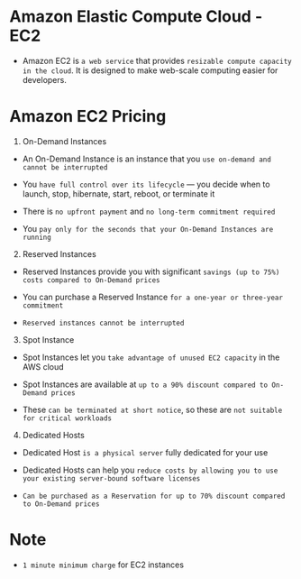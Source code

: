 # Amazon Elastic Compute Cloud - EC2

- Amazon EC2 is `a web service` that provides `resizable compute capacity in the cloud`. It is designed to make web-scale computing easier for developers.

# Amazon EC2 Pricing

1. On-Demand Instances

- An On-Demand Instance is an instance that you `use on-demand and cannot be interrupted`

- You `have full control over its lifecycle` — you decide when to launch, stop, hibernate, start, reboot, or terminate it

- There is `no upfront payment` and `no long-term commitment required`

- You `pay only for the seconds that your On-Demand Instances are running`

2. Reserved Instances

- Reserved Instances provide you with significant `savings (up to 75%) costs compared to On-Demand prices`

- You can purchase a Reserved Instance `for a one-year or three-year commitment`

- `Reserved instances cannot be interrupted`

3. Spot Instance

- Spot Instances let you `take advantage of unused EC2 capacity` in the AWS cloud

- Spot Instances are available at `up to a 90% discount compared to On-Demand prices`

- These `can be terminated at short notice`, so these are `not suitable for critical workloads`

4. Dedicated Hosts

- Dedicated Host `is a physical server` fully dedicated for your use

- Dedicated Hosts can help you `reduce costs by allowing you to use your existing server-bound software licenses`

- `Can be purchased as a Reservation for up to 70% discount compared to On-Demand prices`

# Note

- `1 minute minimum charge` for EC2 instances
